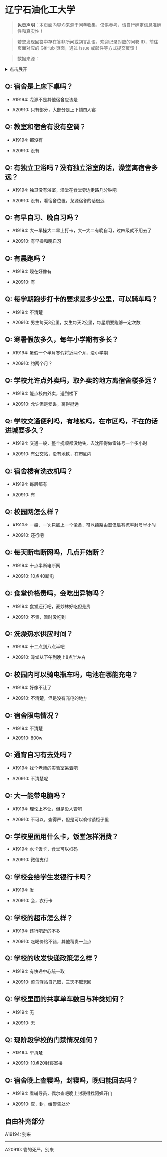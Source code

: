 # 辽宁石油化工大学

> [免责声明](https://colleges.chat/#_3)：本页面内容均来源于问卷收集，仅供参考，请自行确定信息准确性和真实性！

> 若您发现回答中存在答非所问或胡言乱语，欢迎记录对应的问卷 ID，前往页面对应的 GitHub 页面，通过 issue 或邮件等方式提交反馈！

> 数据来源：

<details><summary>点击展开</summary>
<ul>
<li>A19194: 匿名 (2023 年 06 月)</li>
<li>A20910: 匿名 (2023 年 09 月)</li>
</ul>
</details>

## Q: 宿舍是上床下桌吗？

- A19194: 龙源不是其他宿舍应该是

- A20910: 只有部分，大部分是上下铺四人寝

## Q: 教室和宿舍有没有空调？

- A19194: 都没有

- A20910: 没有

## Q: 有独立卫浴吗？没有独立浴室的话，澡堂离宿舍多远？

- A19194: 独卫没有浴室，澡堂在食堂旁边走路几分钟吧

- A20910: 没有，看宿舍位置，龙源宿舍的话很远

## Q: 有早自习、晚自习吗？

- A19194: 大一早操大二早上打卡，大一大二有晚自习，过四级就不用去了

- A20910: 有早操和晚自习

## Q: 有晨跑吗？

- A19194: 现在好像有

- A20910: 有

## Q: 每学期跑步打卡的要求是多少公里，可以骑车吗？

- A19194: 不清楚

- A20910: 男生每天3公里，女生每天2公里，每星期要跑够一定次数

## Q: 寒暑假放多久，每年小学期有多长？

- A19194: 暑假一个半月寒假将近两个月，没小学期

- A20910: 约两个月？

## Q: 学校允许点外卖吗，取外卖的地方离宿舍楼多远？

- A19194: 能点校内外卖，送到楼下

- A20910: 允许但是爱丢，离得挺远

## Q: 学校交通便利吗，有地铁吗，在市区吗，不在的话进城要多久？

- A19194: 交通一般，整个抚顺都没地铁，去沈阳得做雷锋号一个多小时

- A20910: 有公交站，没有地铁，在市区内

## Q: 宿舍楼有洗衣机吗？

- A19194: 每层都有

- A20910: 有

## Q: 校园网怎么样？

- A19194: 一般，一次只能上一个设备，可以接路由器但是有概率封号半小时

- A20910: 还行吧

## Q: 每天断电断网吗，几点开始断？

- A19194: 十点半断电断网

- A20910: 10点40断电

## Q: 食堂价格贵吗，会吃出异物吗？

- A19194: 食堂还行吧，麦炒林好吃但是贵

- A20910: 不贵，暂时没吃到

## Q: 洗澡热水供应时间？

- A19194: 十二点到八点半吧

- A20910: 澡堂从下午到晚上8点半左右

## Q: 校园内可以骑电瓶车吗，电池在哪能充电？

- A19194: 好像不让了

- A20910: 不清楚，但是没有充电的地方

## Q: 宿舍限电情况？

- A19194: 不清楚

- A20910: 800w

## Q: 通宵自习有去处吗？

- A19194: 找个老师的实验室呆着吧

- A20910: 不清楚呢

## Q: 大一能带电脑吗？

- A19194: 理论上不让，但是没人管吧

- A20910: 不可以，查得严，但是可以偷带锁柜子里

## Q: 学校里面用什么卡，饭堂怎样消费？

- A19194: 水卡饭卡，食堂可以扫码

- A20910: 微信支付

## Q: 学校会给学生发银行卡吗？

- A19194: 发

- A20910: 会，农行卡

## Q: 学校的超市怎么样？

- A19194: 还行吧逛的不多

- A20910: 吃喝价格不错，其他稍贵一点点

## Q: 学校的收发快递政策怎么样？

- A19194: 有快递中心统一取

- A20910: 菜鸟驿站自己取，三天不取退回

## Q: 学校里面的共享单车数目与种类如何？

- A19194: 无

- A20910: 无

## Q: 现阶段学校的门禁情况如何？

- A19194: 不清楚

- A20910: 10点20封寝室楼

## Q: 宿舍晚上查寝吗，封寝吗，晚归能回去吗？

- A19194: 看辅导员，偶尔查吧晚上封寝得找阿姨开门

- A20910: 查，封，给警告处分

## 自由补充部分

A19194: 别来

***

A20910: 管的死严，别来